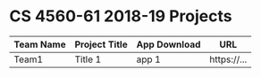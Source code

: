 # CS 4560-61 2018-19 Projects

Team Name | Project Title | App Download | URL
-----| --------------| -------------| ---
Team1| Title 1       | app 1        | https://...


